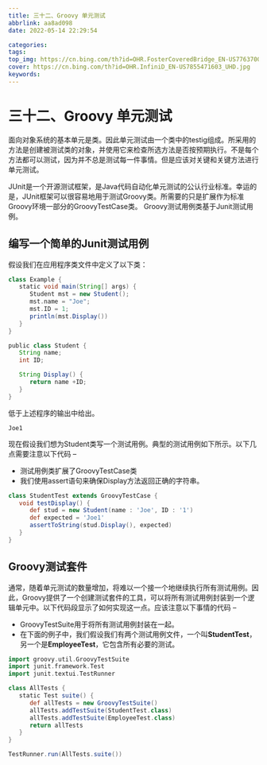 ```yaml
---
title: 三十二、Groovy 单元测试
abbrlink: aa8ad098
date: 2022-05-14 22:29:54

categories:
tags:
top_img: https://cn.bing.com/th?id=OHR.FosterCoveredBridge_EN-US7763700078_UHD.jpg
cover: https://cn.bing.com/th?id=OHR.InfiniD_EN-US7855471603_UHD.jpg
keywords:  
---
```

# 三十二、Groovy 单元测试

面向对象系统的基本单元是类。因此单元测试由一个类中的testig组成。所采用的方法是创建被测试类的对象，并使用它来检查所选方法是否按预期执行。不是每个方法都可以测试，因为并不总是测试每一件事情。但是应该对关键和关键方法进行单元测试。

JUnit是一个开源测试框架，是Java代码自动化单元测试的公认行业标准。幸运的是，JUnit框架可以很容易地用于测试Groovy类。所需要的只是扩展作为标准Groovy环境一部分的GroovyTestCase类。 Groovy测试用例类基于Junit测试用例。

## 编写一个简单的Junit测试用例

假设我们在应用程序类文件中定义了以下类：

```groovy
class Example {
   static void main(String[] args) {
      Student mst = new Student();
      mst.name = "Joe";
      mst.ID = 1;
      println(mst.Display())
   } 
} 

public class Student {
   String name;
   int ID;

   String Display() {
      return name +ID;
   }  
}
```

低于上述程序的输出中给出。

```
Joe1
```

现在假设我们想为Student类写一个测试用例。典型的测试用例如下所示。以下几点需要注意以下代码 –

- 测试用例类扩展了GroovyTestCase类
- 我们使用assert语句来确保Display方法返回正确的字符串。

```groovy
class StudentTest extends GroovyTestCase {
   void testDisplay() {
      def stud = new Student(name : 'Joe', ID : '1')
      def expected = 'Joe1'
      assertToString(stud.Display(), expected)
   }
}
```

## Groovy测试套件

通常，随着单元测试的数量增加，将难以一个接一个地继续执行所有测试用例。因此，Groovy提供了一个创建测试套件的工具，可以将所有测试用例封装到一个逻辑单元中。以下代码段显示了如何实现这一点。应该注意以下事情的代码 –

- GroovyTestSuite用于将所有测试用例封装在一起。
- 在下面的例子中，我们假设我们有两个测试用例文件，一个叫**StudentTest**，另一个是**EmployeeTest**，它包含所有必要的测试。

```groovy
import groovy.util.GroovyTestSuite 
import junit.framework.Test 
import junit.textui.TestRunner 

class AllTests { 
   static Test suite() { 
      def allTests = new GroovyTestSuite() 
      allTests.addTestSuite(StudentTest.class) 
      allTests.addTestSuite(EmployeeTest.class) 
      return allTests 
   } 
} 

TestRunner.run(AllTests.suite())
```